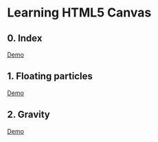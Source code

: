 # Learning HTML5 Canvas

## 0. Index
[Demo](https://stassribnyi.github.io/canvas-learning/)

## 1. Floating particles

[Demo](https://stassribnyi.github.io/canvas-learning/floating-particles/)

## 2. Gravity

[Demo](https://stassribnyi.github.io/canvas-learning/gravity/)